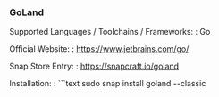 ### GoLand

Supported Languages / Toolchains / Frameworks:
: Go

Official Website:
: https://www.jetbrains.com/go/

Snap Store Entry:
: https://snapcraft.io/goland

Installation:
: ```text
  sudo snap install goland --classic
  ```
